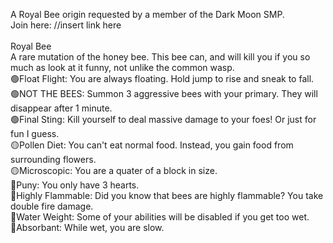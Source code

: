 A Royal Bee origin requested by a member of the Dark Moon SMP.<br/>
Join here: //insert link here<br/><br/>
Royal Bee<br/>
A rare mutation of the honey bee. This bee can, and will kill you if you so much as look at it funny, not unlike the common wasp.<br/>
🟢Float Flight: You are always floating. Hold jump to rise and sneak to fall.<br/>
🟢NOT THE BEES: Summon 3 aggressive bees with your primary. They will disappear after 1 minute.<br/>
🟢Final Sting: Kill yourself to deal massive damage to your foes! Or just for fun I guess.<br/>
🟡Pollen Diet: You can't eat normal food. Instead, you gain food from surrounding flowers.<br/>
🟡Microscopic: You are a quater of a block in size.<br/>
🔴Puny: You only have 3 hearts.<br/>
🔴Highly Flammable: Did you know that bees are highly flammable? You take double fire damage.<br/>
🔴Water Weight: Some of your abilities will be disabled if you get too wet.<br/>
🔴Absorbant: While wet, you are slow.<br/>